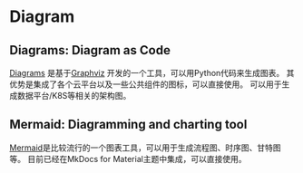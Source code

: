 # Diagram

## Diagrams: Diagram as Code
[Diagrams](https://diagrams.mingrammer.com/)
是基于[Graphviz](https://www.graphviz.org/)
开发的一个工具，可以用Python代码来生成图表。
其优势是集成了各个云平台以及一些公共组件的图标，可以直接使用。
可以用于生成数据平台/K8S等相关的架构图。

## Mermaid: Diagramming and charting tool
[Mermaid](https://mermaid.js.org/)是比较流行的一个图表工具，可以用于生成流程图、时序图、甘特图等。
目前已经在MkDocs for Material主题中集成，可以直接使用。
